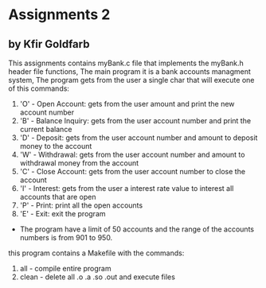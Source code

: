 # Assignments 2
## by Kfir Goldfarb
This assignments contains myBank.c file that implements the myBank.h header file functions,
The main program it is a bank accounts managment system,
The program gets from the user a single char that will execute one of this commands:

1. 'O' - Open Account: gets from the user amount and print the new account number
2. 'B' - Balance Inquiry: gets from the user account number and print the current balance
3. 'D' - Deposit: gets from the user account number and amount to deposit money to the account
4. 'W' - Withdrawal: gets from the user account number and amount to withdrawal money from the account
5. 'C' - Close Account: gets from the user account number to close the account
6. 'I' - Interest: gets from the user a interest rate value to interest all accounts that are open
7. 'P' - Print: print all the open accounts
8. 'E' - Exit: exit the program

* The program have a limit of 50 accounts and the range of the accounts numbers is from 901 to 950.

this program contains a Makefile with the commands:
1. all - compile entire program
2. clean - delete all .o .a .so .out and execute files